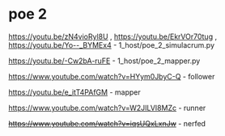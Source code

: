 # poe 2

https://youtu.be/zN4vioRyl8U , https://youtu.be/EkrVOr70tug , https://youtu.be/Yo--_BYMEx4 - 1_host/poe_2_simulacrum.py

https://youtu.be/-Cw2bA-ruFE - 1_host/poe_2_mapper.py

https://www.youtube.com/watch?v=HYym0JbyC-Q - follower

https://youtu.be/e_itT4PAfGM - mapper

https://www.youtube.com/watch?v=W2JILVI8MZc - runner

<del>https://www.youtube.com/watch?v=iqsUQxLxnJw</del>  - nerfed